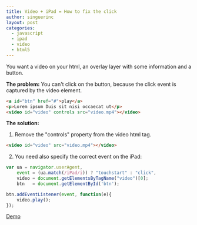```yaml
---
title: Video + iPad = How to fix the click
author: singuerinc
layout: post
categories:
  - javascript
  - ipad
  - video
  - html5
---
```


You want a video on your html, an overlay layer with some information and a button.

**The problem:** You can't click on the button, because the click event is captured by the video element.

```html
<a id="btn" href="#">play</a>
<p>Lorem ipsum Duis sit nisi occaecat ut</p>
<video id="video" controls src="video.mp4"></video>
```

**The solution:**

1. Remove the "controls" property from the video html tag.

```html
<video id="video" src="video.mp4"></video>
```

2. You need also specify the correct event on the iPad:

```js
var ua = navigator.userAgent,
    event = (ua.match(/iPad/i)) ? "touchstart" : "click",
    video = document.getElementsByTagName("video")[0];
    btn   = document.getElementById('btn');

btn.addEventListener(event, function(e){
    video.play();
});
```

<a href="/static/code/day-021/index.html" target="_blank">Demo</a>
